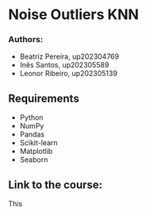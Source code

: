 # Noise Outliers KNN

### Authors:
- Beatriz Pereira, up202304769
- Inês Santos, up202305589
- Leonor Ribeiro, up202305139

## Requirements
- Python
- NumPy
- Pandas
- Scikit-learn
- Matplotlib
- Seaborn

## Link to the course:
This